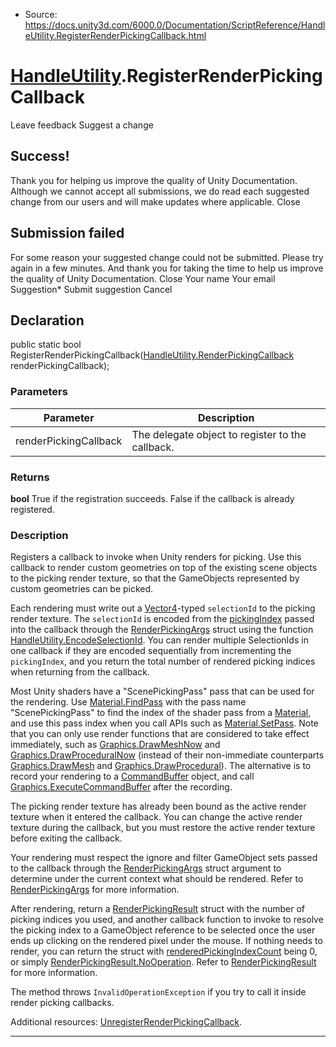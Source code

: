 * Source: https://docs.unity3d.com/6000.0/Documentation/ScriptReference/HandleUtility.RegisterRenderPickingCallback.html

#  [HandleUtility](https://docs.unity3d.com/6000.0/Documentation/ScriptReference/HandleUtility.html).RegisterRenderPickingCallback
Leave feedback
Suggest a change
## Success!
Thank you for helping us improve the quality of Unity Documentation. Although we cannot accept all submissions, we do read each suggested change from our users and will make updates where applicable.
Close
## Submission failed
For some reason your suggested change could not be submitted. Please <a>try again</a> in a few minutes. And thank you for taking the time to help us improve the quality of Unity Documentation.
Close
Your name Your email Suggestion* Submit suggestion
Cancel
## Declaration
public static bool RegisterRenderPickingCallback([HandleUtility.RenderPickingCallback](https://docs.unity3d.com/6000.0/Documentation/ScriptReference/HandleUtility.RenderPickingCallback.html) renderPickingCallback); 
### Parameters
Parameter | Description  
---|---  
renderPickingCallback | The delegate object to register to the callback.  
### Returns
**bool** True if the registration succeeds. False if the callback is already registered. 
### Description
Registers a callback to invoke when Unity renders for picking.
Use this callback to render custom geometries on top of the existing scene objects to the picking render texture, so that the GameObjects represented by custom geometries can be picked.  
  
Each rendering must write out a [Vector4](https://docs.unity3d.com/6000.0/Documentation/ScriptReference/Vector4.html)-typed `selectionId` to the picking render texture. The `selectionId` is encoded from the [pickingIndex](https://docs.unity3d.com/6000.0/Documentation/ScriptReference/RenderPickingArgs-pickingIndex.html) passed into the callback through the [RenderPickingArgs](https://docs.unity3d.com/6000.0/Documentation/ScriptReference/RenderPickingArgs.html) struct using the function [HandleUtility.EncodeSelectionId](https://docs.unity3d.com/6000.0/Documentation/ScriptReference/HandleUtility.EncodeSelectionId.html). You can render multiple SelectionIds in one callback if they are encoded sequentially from incrementing the `pickingIndex`, and you return the total number of rendered picking indices when returning from the callback.  
  
Most Unity shaders have a "ScenePickingPass" pass that can be used for the rendering. Use [Material.FindPass](https://docs.unity3d.com/6000.0/Documentation/ScriptReference/Material.FindPass.html) with the pass name "ScenePickingPass" to find the index of the shader pass from a [Material](https://docs.unity3d.com/6000.0/Documentation/ScriptReference/Material.html), and use this pass index when you call APIs such as [Material.SetPass](https://docs.unity3d.com/6000.0/Documentation/ScriptReference/Material.SetPass.html). Note that you can only use render functions that are considered to take effect immediately, such as [Graphics.DrawMeshNow](https://docs.unity3d.com/6000.0/Documentation/ScriptReference/Graphics.DrawMeshNow.html) and [Graphics.DrawProceduralNow](https://docs.unity3d.com/6000.0/Documentation/ScriptReference/Graphics.DrawProceduralNow.html) (instead of their non-immediate counterparts [Graphics.DrawMesh](https://docs.unity3d.com/6000.0/Documentation/ScriptReference/Graphics.DrawMesh.html) and [Graphics.DrawProcedural](https://docs.unity3d.com/6000.0/Documentation/ScriptReference/Graphics.DrawProcedural.html)). The alternative is to record your rendering to a [CommandBuffer](https://docs.unity3d.com/6000.0/Documentation/ScriptReference/Rendering.CommandBuffer.html) object, and call [Graphics.ExecuteCommandBuffer](https://docs.unity3d.com/6000.0/Documentation/ScriptReference/Graphics.ExecuteCommandBuffer.html) after the recording.  
  
The picking render texture has already been bound as the active render texture when it entered the callback. You can change the active render texture during the callback, but you must restore the active render texture before exiting the callback.  
  
Your rendering must respect the ignore and filter GameObject sets passed to the callback through the [RenderPickingArgs](https://docs.unity3d.com/6000.0/Documentation/ScriptReference/RenderPickingArgs.html) struct argument to determine under the current context what should be rendered. Refer to [RenderPickingArgs](https://docs.unity3d.com/6000.0/Documentation/ScriptReference/RenderPickingArgs.html) for more information.  
  
After rendering, return a [RenderPickingResult](https://docs.unity3d.com/6000.0/Documentation/ScriptReference/RenderPickingResult.html) struct with the number of picking indices you used, and another callback function to invoke to resolve the picking index to a GameObject reference to be selected once the user ends up clicking on the rendered pixel under the mouse. If nothing needs to render, you can return the struct with [renderedPickingIndexCount](https://docs.unity3d.com/6000.0/Documentation/ScriptReference/RenderPickingResult-renderedPickingIndexCount.html) being 0, or simply [RenderPickingResult.NoOperation](https://docs.unity3d.com/6000.0/Documentation/ScriptReference/RenderPickingResult.NoOperation.html). Refer to [RenderPickingResult](https://docs.unity3d.com/6000.0/Documentation/ScriptReference/RenderPickingResult.html) for more information.  
  
The method throws `InvalidOperationException` if you try to call it inside render picking callbacks.  
  
Additional resources: [UnregisterRenderPickingCallback](https://docs.unity3d.com/6000.0/Documentation/ScriptReference/HandleUtility.UnregisterRenderPickingCallback.html).
* * *
